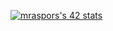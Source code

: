 [![mraspors's 42 stats](https://badge42.vercel.app/api/v2/cl5pz5o4k003509la06utwu6x/stats?cursusId=21&coalitionId=153)](https://github.com/JaeSeoKim/badge42)
